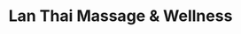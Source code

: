 ---
title: "Lan Thai Massage & Wellness"
url: /glasgow/lan-thai-massage-and-wellness/
shop: massage
---